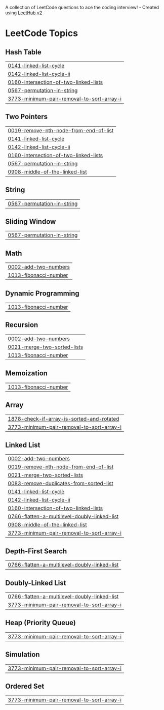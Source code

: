 A collection of LeetCode questions to ace the coding interview! - Created using [LeetHub v2](https://github.com/arunbhardwaj/LeetHub-2.0)
<!---LeetCode Topics Start-->
# LeetCode Topics
## Hash Table
|  |
| ------- |
| [0141-linked-list-cycle](https://github.com/Gouthami32/DSA/tree/master/0141-linked-list-cycle) |
| [0142-linked-list-cycle-ii](https://github.com/Gouthami32/DSA/tree/master/0142-linked-list-cycle-ii) |
| [0160-intersection-of-two-linked-lists](https://github.com/Gouthami32/DSA/tree/master/0160-intersection-of-two-linked-lists) |
| [0567-permutation-in-string](https://github.com/Gouthami32/DSA/tree/master/0567-permutation-in-string) |
| [3773-minimum-pair-removal-to-sort-array-i](https://github.com/Gouthami32/DSA/tree/master/3773-minimum-pair-removal-to-sort-array-i) |
## Two Pointers
|  |
| ------- |
| [0019-remove-nth-node-from-end-of-list](https://github.com/Gouthami32/DSA/tree/master/0019-remove-nth-node-from-end-of-list) |
| [0141-linked-list-cycle](https://github.com/Gouthami32/DSA/tree/master/0141-linked-list-cycle) |
| [0142-linked-list-cycle-ii](https://github.com/Gouthami32/DSA/tree/master/0142-linked-list-cycle-ii) |
| [0160-intersection-of-two-linked-lists](https://github.com/Gouthami32/DSA/tree/master/0160-intersection-of-two-linked-lists) |
| [0567-permutation-in-string](https://github.com/Gouthami32/DSA/tree/master/0567-permutation-in-string) |
| [0908-middle-of-the-linked-list](https://github.com/Gouthami32/DSA/tree/master/0908-middle-of-the-linked-list) |
## String
|  |
| ------- |
| [0567-permutation-in-string](https://github.com/Gouthami32/DSA/tree/master/0567-permutation-in-string) |
## Sliding Window
|  |
| ------- |
| [0567-permutation-in-string](https://github.com/Gouthami32/DSA/tree/master/0567-permutation-in-string) |
## Math
|  |
| ------- |
| [0002-add-two-numbers](https://github.com/Gouthami32/DSA/tree/master/0002-add-two-numbers) |
| [1013-fibonacci-number](https://github.com/Gouthami32/DSA/tree/master/1013-fibonacci-number) |
## Dynamic Programming
|  |
| ------- |
| [1013-fibonacci-number](https://github.com/Gouthami32/DSA/tree/master/1013-fibonacci-number) |
## Recursion
|  |
| ------- |
| [0002-add-two-numbers](https://github.com/Gouthami32/DSA/tree/master/0002-add-two-numbers) |
| [0021-merge-two-sorted-lists](https://github.com/Gouthami32/DSA/tree/master/0021-merge-two-sorted-lists) |
| [1013-fibonacci-number](https://github.com/Gouthami32/DSA/tree/master/1013-fibonacci-number) |
## Memoization
|  |
| ------- |
| [1013-fibonacci-number](https://github.com/Gouthami32/DSA/tree/master/1013-fibonacci-number) |
## Array
|  |
| ------- |
| [1878-check-if-array-is-sorted-and-rotated](https://github.com/Gouthami32/DSA/tree/master/1878-check-if-array-is-sorted-and-rotated) |
| [3773-minimum-pair-removal-to-sort-array-i](https://github.com/Gouthami32/DSA/tree/master/3773-minimum-pair-removal-to-sort-array-i) |
## Linked List
|  |
| ------- |
| [0002-add-two-numbers](https://github.com/Gouthami32/DSA/tree/master/0002-add-two-numbers) |
| [0019-remove-nth-node-from-end-of-list](https://github.com/Gouthami32/DSA/tree/master/0019-remove-nth-node-from-end-of-list) |
| [0021-merge-two-sorted-lists](https://github.com/Gouthami32/DSA/tree/master/0021-merge-two-sorted-lists) |
| [0083-remove-duplicates-from-sorted-list](https://github.com/Gouthami32/DSA/tree/master/0083-remove-duplicates-from-sorted-list) |
| [0141-linked-list-cycle](https://github.com/Gouthami32/DSA/tree/master/0141-linked-list-cycle) |
| [0142-linked-list-cycle-ii](https://github.com/Gouthami32/DSA/tree/master/0142-linked-list-cycle-ii) |
| [0160-intersection-of-two-linked-lists](https://github.com/Gouthami32/DSA/tree/master/0160-intersection-of-two-linked-lists) |
| [0766-flatten-a-multilevel-doubly-linked-list](https://github.com/Gouthami32/DSA/tree/master/0766-flatten-a-multilevel-doubly-linked-list) |
| [0908-middle-of-the-linked-list](https://github.com/Gouthami32/DSA/tree/master/0908-middle-of-the-linked-list) |
| [3773-minimum-pair-removal-to-sort-array-i](https://github.com/Gouthami32/DSA/tree/master/3773-minimum-pair-removal-to-sort-array-i) |
## Depth-First Search
|  |
| ------- |
| [0766-flatten-a-multilevel-doubly-linked-list](https://github.com/Gouthami32/DSA/tree/master/0766-flatten-a-multilevel-doubly-linked-list) |
## Doubly-Linked List
|  |
| ------- |
| [0766-flatten-a-multilevel-doubly-linked-list](https://github.com/Gouthami32/DSA/tree/master/0766-flatten-a-multilevel-doubly-linked-list) |
| [3773-minimum-pair-removal-to-sort-array-i](https://github.com/Gouthami32/DSA/tree/master/3773-minimum-pair-removal-to-sort-array-i) |
## Heap (Priority Queue)
|  |
| ------- |
| [3773-minimum-pair-removal-to-sort-array-i](https://github.com/Gouthami32/DSA/tree/master/3773-minimum-pair-removal-to-sort-array-i) |
## Simulation
|  |
| ------- |
| [3773-minimum-pair-removal-to-sort-array-i](https://github.com/Gouthami32/DSA/tree/master/3773-minimum-pair-removal-to-sort-array-i) |
## Ordered Set
|  |
| ------- |
| [3773-minimum-pair-removal-to-sort-array-i](https://github.com/Gouthami32/DSA/tree/master/3773-minimum-pair-removal-to-sort-array-i) |
<!---LeetCode Topics End-->